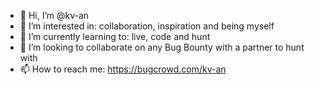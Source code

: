 - 👋 Hi, I’m @kv-an
- 👀 I’m interested in: collaboration, inspiration and being myself
- 🌱 I’m currently learning to: live, code and hunt
- 💞️ I’m looking to collaborate on any Bug Bounty with a partner to hunt with
- 📫 How to reach me: https://bugcrowd.com/kv-an

<!---
kv-an/kv-an is a ✨ special ✨ repository because its `README.md` (this file) appears on your GitHub profile.
You can click the Preview link to take a look at your changes.
--->
